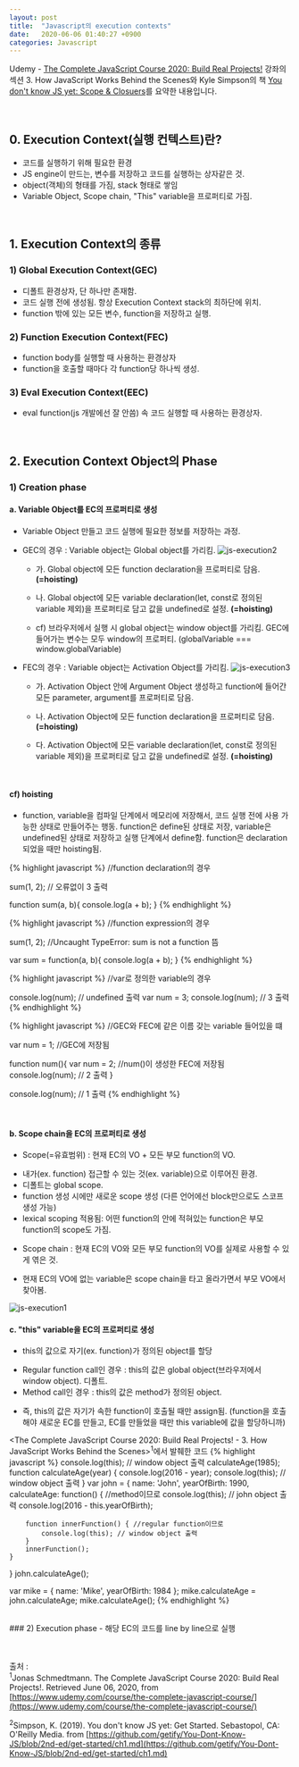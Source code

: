 ```yaml
---
layout: post
title:  "Javascript의 execution contexts"
date:   2020-06-06 01:40:27 +0900
categories: Javascript
---
```


Udemy - [The Complete JavaScript Course 2020: Build Real Projects!](https://www.udemy.com/course/the-complete-javascript-course/) 강좌의 섹션 3. How JavaScript Works Behind the Scenes와 Kyle Simpson의 책 [You don't know JS yet: Scope & Closuers](https://github.com/getify/You-Dont-Know-JS/blob/2nd-ed/get-started/ch1.md)를 요약한 내용입니다.

<br/>

## 0. Execution Context(실행 컨텍스트)란?
- 코드를 실행하기 위해 필요한 환경
- JS engine이 만드는, 변수를 저장하고 코드를 실행하는 상자같은 것.
- object(객체)의 형태를 가짐, stack 형태로 쌓임
- Variable Object, Scope chain, "This" variable을 프로퍼티로 가짐.

<br/>

## 1. Execution Context의 종류
### 1) Global Execution Context(GEC)
- 디폴트 환경상자, 단 하나만 존재함.
- 코드 실행 전에 생성됨. 항상 Execution Context stack의 최하단에 위치.
- function 밖에 있는 모든 변수, function을 저장하고 실행.


### 2) Function Execution Context(FEC)
- function body를 실행할 때 사용하는 환경상자
- function을 호출할 때마다 각 function당 하나씩 생성.

### 3) Eval Execution Context(EEC)
- eval function(js 개발에선 잘 안씀) 속 코드 실행할 때 사용하는 환경상자.

<br/>

## 2. Execution Context Object의 Phase
### 1) Creation phase
#### a. Variable Object를 EC의 프로퍼티로 생성
- Variable Object 만들고 코드 실행에 필요한 정보를 저장하는 과정.

- GEC의 경우 : Variable object는 Global object를 가리킴.
![js-execution2](https://eungang3.github.io/sue-is-programming/assets/Js-execution2.jpg)
    + 가. Global object에 모든 function declaration을 프로퍼티로 담음. __(=hoisting)__

    + 나. Global object에 모든 variable declaration(let, const로 정의된 variable 제외)을 프로퍼티로 담고 값을 undefined로 설정. __(=hoisting)__

    + cf) 브라우저에서 실행 시 global object는 window object를 가리킴. GEC에 들어가는 변수는 모두 window의 프로퍼티. (globalVariable === window.globalVariable)

- FEC의 경우 : Variable object는 Activation Object를 가리킴.
![js-execution3](https://eungang3.github.io/sue-is-programming/assets/Js-execution3.jpg)
    + 가. Activation Object 안에 Argument Object 생성하고 function에 들어간 모든 parameter, argument를 프로퍼티로 담음.

    + 나. Activation Object에 모든 function declaration을 프로퍼티로 담음. __(=hoisting)__

    + 다. Activation Object에 모든 variable declaration(let, const로 정의된 variable 제외)을 프로퍼티로 담고 값을 undefined로 설정. __(=hoisting)__



<br/>

#### cf) hoisting
- function, variable을 컴파일 단계에서 메모리에 저장해서, 코드 실행 전에 사용 가능한 상태로 만들어주는 행동. function은 define된 상태로 저장, variable은 undefined된 상태로 저장하고 실행 단계에서 define함. function은 declaration되었을 때만 hoisting됨.

{% highlight javascript %}
//function declaration의 경우

sum(1, 2); // 오류없이 3 출력

function sum(a, b){
    console.log(a + b);
}
{% endhighlight %}

{% highlight javascript %}
//function expression의 경우

sum(1, 2); //Uncaught TypeError: sum is not a function 뜸

var sum = function(a, b){
    console.log(a + b);
}
{% endhighlight %}

{% highlight javascript %}
//var로 정의한 variable의 경우

console.log(num); // undefined 출력
var num = 3;
console.log(num); // 3 출력
{% endhighlight %}

{% highlight javascript %}
//GEC와 FEC에 같은 이름 갖는 variable 들어있을 떄

var num = 1; //GEC에 저장됨

function num(){
    var num = 2; //num()이 생성한 FEC에 저장됨
    console.log(num); // 2 출력
}

console.log(num); // 1 출력
{% endhighlight %}

<br/>

#### b. Scope chain을 EC의 프로퍼티로 생성
- Scope(=유효범위) : 현재 EC의 VO + 모든 부모 function의 VO.
+ 내가(ex. function) 접근할 수 있는 것(ex. variable)으로 이루어진 환경.
+ 디폴트는 global scope.  
+ function 생성 시에만 새로운 scope 생성 (다른 언어에선 block만으로도 스코프 생성 가능)
+ lexical scoping 적용됨: 어떤 function의 안에 적혀있는 function은 부모 function의 scope도 가짐.

- Scope chain : 현재 EC의 VO와 모든 부모 function의 VO를 실제로 사용할 수 있게 엮은 것.
+ 현재 EC의 VO에 없는 variable은 scope chain을 타고 올라가면서 부모 VO에서 찾아봄.

![js-execution1](https://eungang3.github.io/sue-is-programming/assets/Js-execution1.jpg)

#### c. "this" variable을 EC의 프로퍼티로 생성
- this의 값으로 자기(ex. function)가 정의된 object를 할당
+ Regular function call인 경우 : this의 값은 global object(브라우저에서 window object). 디폴트.
+ Method call인 경우 : this의 값은 method가 정의된 object.
- 즉, this의 값은 자기가 속한 function이 호출될 때만 assign됨. (function을 호출해야 새로운 EC를 만들고, EC를 만들었을 때만 this variable에 값을 할당하니까)

<The Complete JavaScript Course 2020: Build Real Projects! - 3. How JavaScript Works Behind the Scenes><sup>1</sup>에서 발췌한 코드
{% highlight javascript %}
console.log(this); // window object 출력
calculateAge(1985);
function calculateAge(year) {
    console.log(2016 - year);
    console.log(this); // window object 출력
}
var john = {
    name: 'John',
    yearOfBirth: 1990,
    calculateAge: function() { //method이므로
        console.log(this); // john object 출력
        console.log(2016 - this.yearOfBirth);
       
        function innerFunction() { //regular function이므로
            console.log(this); // window object 출력
        }
        innerFunction();
    }
}
john.calculateAge();

var mike = {
    name: 'Mike',
    yearOfBirth: 1984
};
mike.calculateAge = john.calculateAge;
mike.calculateAge();
{% endhighlight %}

<br/>
### 2) Execution phase
- 해당 EC의 코드를 line by line으로 실행

<br/><br/>
출처 : <br/>
<sup>1</sup>Jonas Schmedtmann. The Complete JavaScript Course 2020: Build Real Projects!. Retrieved June 06, 2020, from [https://www.udemy.com/course/the-complete-javascript-course/](https://www.udemy.com/course/the-complete-javascript-course/)<br/>

<sup>2</sup>Simpson, K. (2019). You don't know JS yet: Get Started. Sebastopol, CA: O'Reilly Media. from [https://github.com/getify/You-Dont-Know-JS/blob/2nd-ed/get-started/ch1.md](https://github.com/getify/You-Dont-Know-JS/blob/2nd-ed/get-started/ch1.md) <br/>